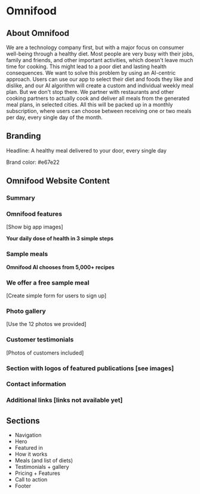 # Omnifood

## About Omnifood

We are a technology company first, but with a major focus on consumer well-being through a healthy diet. Most people are very busy with their jobs, family and friends, and other important activities, which doesn't leave much time for cooking. This might lead to a poor diet and lasting health consequences. We want to solve this problem by using an AI-centric approach. Users can use our app to select their diet and foods they like and dislike, and our AI algorithm will create a custom and individual weekly meal plan. But we don't stop there. We partner with restaurants and other cooking partners to actually cook and deliver all meals from the generated meal plans, in selected cities. All this will be packed up in a monthly subscription, where users can choose between receiving one or two meals per day, every single day of the month.

## Branding

Headline: A healthy meal delivered to your door, every single day

Brand color: #e67e22

## Omnifood Website Content

### Summary

<!-- The smart 365-days-per-year food subscription that will make you eat healthy again. Tailored to your personal tastes and nutritional needs. We have delivered 250,000+ meals last year! -->

### Omnifood features

<!-- Never cook again!: Our subscriptions cover 365 days per year, even including major holidays.
Local and organic: Our cooks only use local, fresh, and organic products to prepare your meals.
No waste: All our partners only use reusable containers to package all your meals.
Pause anytime: Going on vacation? Just pause your subscription, and we refund unused days. -->

<!-- ### How Omnifood works -->

[Show big app images]

**Your daily dose of health in 3 simple steps**

<!-- Tell us what you like (and what not): Never again waste time thinking about what to eat! Omnifood AI will create a 100% personalized weekly meal plan just for you. It makes sure you get all the nutrients and vitamins you need, no matter what diet you follow! -->

<!-- Approve your weekly meal plan: Once per week, approve the meal plan generated for you by Omnifood AI. You can change ingredients, swap entire meals, or even add your own recipes. -->

<!-- Receive meals at convenient time: Best chefs in town will cook your selected meal every day, and we will deliver it to your door whenever works best for you. You can change delivery schedule and address daily! -->

<!-- ### Omnifood works with any diet -->

<!-- Vegetarian
Vegan
Pescatarian
Gluten-free
Lactose-free
Keto
Paleo
Low FODMAP
Kid-friendly -->

### Sample meals

**Omnifood AI chooses from 5,000+ recipes**

<!-- Meal 1: Japanese Gyozas -->

<!-- - Category: Vegetarian
- Calories: 650
- NutriScore (Registered): 74
- Average rating: 4.9
- Number reviews: 537 -->

<!-- Meal 2: Avocado Salad -->

<!-- - Category: Vegan and Paleo
- Calories: 400
- NutriScore (Registered): 92
- Average rating: 4.8
- Number reviews: 441 -->

### We offer a free sample meal

[Create simple form for users to sign up]

<!-- Healthy, tasty and hassle-free meals are waiting for you. Start eating well today. You can cancel or pause anytime. And the first meal is on us! -->

<!-- ### We have 2 pricing plans -->

<!-- Prices include all applicable taxes. Users can cancel at any time. -->

<!-- Starter: $399 per month

- 1 meal per day
- Order times are between 11am and 9pm
- Delivery is free -->

<!-- Complete: $649 per month

- 2 meal2 per day
- Order 24/7
- Delivery is free
- Get access to latest recipes -->

### Photo gallery

[Use the 12 photos we provided]

### Customer testimonials

[Photos of customers included]

<!-- Inexpensive, healthy and great-tasting meals, without even having to order manually! It feels truly magical. (Dave Bryson) -->

<!-- The AI algorithm is crazy good, it chooses the right meals for me every time. It's amazing not to worry about food anymore! (Ben Hadley) -->

<!-- Omnifood is a life saver! I just started a company, so there's no time for cooking. I couldn't live without my daily meals now! (Steve Miller) -->

<!-- I got Omnifood for the whole family, and it frees up so much time! Plus, everything is organic and vegan and without plastic. (Hannah Smith) -->

### Section with logos of featured publications [see images]

### Contact information

<!-- Address: 623 Harrison St., 2nd Floor, San Francisco, CA 94107
Phone: 415-201-6370
Email: hello@omnifood.com -->

<!-- Social profiles: instagram, facebook, twitter [links to them not available yet] -->

### Additional links [links not available yet]

<!-- Create account
Sign in
iOS app
Android app
About Omnifood
For Business
Cooking partners
Careers
Recipe directory
Help center
Privacy & terms -->

######

## Sections

- Navigation
- Hero
- Featured in
- How it works
- Meals (and list of diets)
- Testimonials + gallery
- Pricing + Features
- Call to action
- Footer
